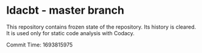 # ldacbt - master branch

This repository contains frozen state of the repository.
Its history is cleared. It is used only for static code
analysis with Codacy.

Commit Time: 1693815975